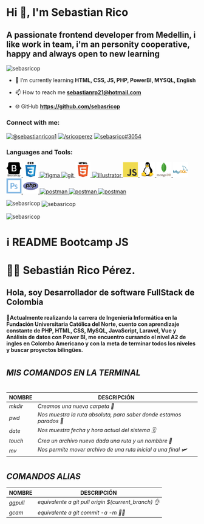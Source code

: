 # Hi 👋, I'm Sebastian Rico
## A passionate frontend developer from Medellin, i like work in team, i'm an personity cooperative, happy and always open to new learning

<p align="left"> <img src="https://komarev.com/ghpvc/?username=sebasricop&label=Profile%20views&color=0e75b6&style=flat" alt="sebasricop" /> </p>

- 🌱 I’m currently learning **HTML, CSS, JS, PHP, PowerBI, MYSQL, English**

- 📫 How to reach me **sebastianrp21@hotmail.com**

- 🌐 GitHub **https://github.com/sebasricop**

<h3 align="left">Connect with me:</h3>
<p align="left">
<a href="https://twitter.com/@sebastianricop1" target="blank"><img align="center" src="https://raw.githubusercontent.com/rahuldkjain/github-profile-readme-generator/master/src/images/icons/Social/twitter.svg" alt="@sebastianricop1" height="30" width="40" /></a>
<a href="https://linkedin.com/in//sricoperez" target="blank"><img align="center" src="https://raw.githubusercontent.com/rahuldkjain/github-profile-readme-generator/master/src/images/icons/Social/linked-in-alt.svg" alt="/sricoperez" height="30" width="40" /></a>
<a href="https://discord.gg/sebasrico#3054" target="blank"><img align="center" src="https://raw.githubusercontent.com/rahuldkjain/github-profile-readme-generator/master/src/images/icons/Social/discord.svg" alt="sebasrico#3054" height="30" width="40" /></a>
</p>

<h3 align="left">Languages and Tools:</h3>
<p align="left"> <a href="https://getbootstrap.com" target="_blank" rel="noreferrer"> <img src="https://raw.githubusercontent.com/devicons/devicon/master/icons/bootstrap/bootstrap-plain-wordmark.svg" alt="bootstrap" width="40" height="40"/> </a> <a href="https://www.w3schools.com/css/" target="_blank" rel="noreferrer"> <img src="https://raw.githubusercontent.com/devicons/devicon/master/icons/css3/css3-original-wordmark.svg" alt="css3" width="40" height="40"/> </a> <a href="https://www.figma.com/" target="_blank" rel="noreferrer"> <img src="https://www.vectorlogo.zone/logos/figma/figma-icon.svg" alt="figma" width="40" height="40"/> </a> <a href="https://git-scm.com/" target="_blank" rel="noreferrer"> <img src="https://www.vectorlogo.zone/logos/git-scm/git-scm-icon.svg" alt="git" width="40" height="40"/> </a> <a href="https://www.w3.org/html/" target="_blank" rel="noreferrer"> <img src="https://raw.githubusercontent.com/devicons/devicon/master/icons/html5/html5-original-wordmark.svg" alt="html5" width="40" height="40"/> </a> <a href="https://www.adobe.com/in/products/illustrator.html" target="_blank" rel="noreferrer"> <img src="https://www.vectorlogo.zone/logos/adobe_illustrator/adobe_illustrator-icon.svg" alt="illustrator" width="40" height="40"/> </a> <a href="https://developer.mozilla.org/en-US/docs/Web/JavaScript" target="_blank" rel="noreferrer"> <img src="https://raw.githubusercontent.com/devicons/devicon/master/icons/javascript/javascript-original.svg" alt="javascript" width="40" height="40"/> </a> <a href="https://www.linux.org/" target="_blank" rel="noreferrer"> <img src="https://raw.githubusercontent.com/devicons/devicon/master/icons/linux/linux-original.svg" alt="linux" width="40" height="40"/> </a> <a href="https://www.mongodb.com/" target="_blank" rel="noreferrer"> <img src="https://raw.githubusercontent.com/devicons/devicon/master/icons/mongodb/mongodb-original-wordmark.svg" alt="mongodb" width="40" height="40"/> </a> <a href="https://www.mysql.com/" target="_blank" rel="noreferrer"> <img src="https://raw.githubusercontent.com/devicons/devicon/master/icons/mysql/mysql-original-wordmark.svg" alt="mysql" width="40" height="40"/> </a> <a href="https://www.photoshop.com/en" target="_blank" rel="noreferrer"> <img src="https://raw.githubusercontent.com/devicons/devicon/master/icons/photoshop/photoshop-line.svg" alt="photoshop" width="40" height="40"/> </a> <a href="https://www.php.net" target="_blank" rel="noreferrer"> <img src="https://raw.githubusercontent.com/devicons/devicon/master/icons/php/php-original.svg" alt="php" width="40" height="40"/> </a> <a href="https://postman.com" target="_blank" rel="noreferrer"> <img src="https://www.vectorlogo.zone/logos/getpostman/getpostman-icon.svg" alt="postman" width="40" height="40"/> </a> <a href="https://laravel.com/" target="_blank" rel="noreferrer"> <img src="https://www.vectorlogo.zone/logos/laravel/laravel-icon.svg" alt="postman" width="40" height="40"/> </a> <a href="https://laravel.com/" target="_blank" rel="noreferrer"> <img src="https://www.vectorlogo.zone/logos/vuejs/vuejs-icon.svg" alt="postman" width="40" height="40"/> </a> </p>


<p><img align="left" src="https://github-readme-stats.vercel.app/api/top-langs?username=sebasricop&show_icons=true&locale=en&layout=compact" alt="sebasricop" /></p>

<p>&nbsp;<img align="center" src="https://github-readme-stats.vercel.app/api?username=sebasricop&show_icons=true&locale=en" alt="sebasricop" /></p>

<p><img align="center" src="https://github-readme-streak-stats.herokuapp.com/?user=sebasricop&" alt="sebasricop" /></p>

# ℹ️ README Bootcamp JS

# 👨‍💻 Sebastián Rico Pérez.

## Hola, soy Desarrollador de software FullStack de **Colombia**

#### 🎉Actualmente realizando la carrera de Ingeniería Informática en la Fundación Universitaria Católica del Norte, cuento con aprendizaje constante de **PHP, HTML, CSS, MySQL, JavaScript, Laravel, Vue y Análisis de datos con Power BI**, me encuentro cursando el nivel A2 de ingles en Colombo Americano y con la meta de terminar todos los niveles y buscar proyectos bilingües. 

>
#
## ***MIS COMANDOS EN LA TERMINAL***
#
>
 |**NOMBRE**   | **DESCRIPCIÓN** |
 |-------------|-----------------|
 |*mkdir*      |*Creamos una nueva carpeta 📂*|
 |*pwd*        |*Nos muestra la ruta absoluta, para saber donde estamos parados 🚌*|
 |*date*       |*Nos muestra fecha y hora actual del sistema 🗓️*|
 |*touch*      |*Crea un archivo nuevo dada una ruta y un nombbre 📄️*|
 |*mv*         |*Nos permite mover archivo de una ruta inicial a una final 🛩️*|
 >
#
## ***COMANDOS ALIAS***
>
 |**NOMBRE**   | **DESCRIPCIÓN** |
 |-------------|-----------------|
 |*ggpull*      |*equivalente a git pull origin $(current_branch) 👌*|
 |*gcam*        |*equivalente a git commit -a -m 🧑‍🎓*|

